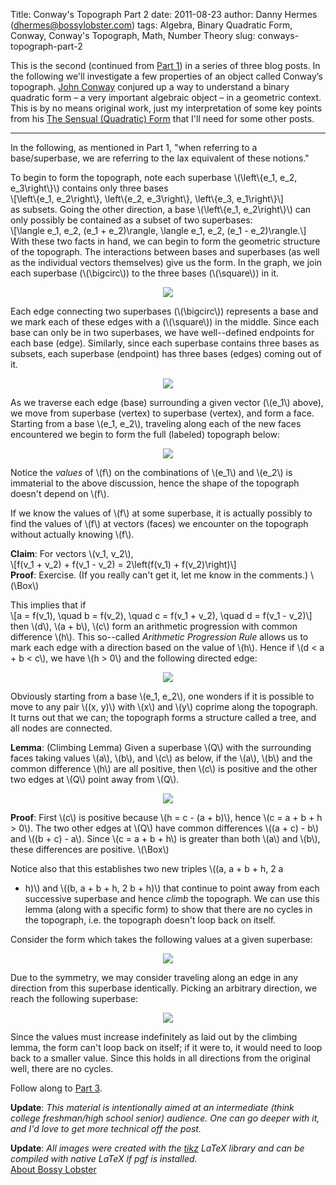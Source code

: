Title: Conway's Topograph Part 2
date: 2011-08-23
author: Danny Hermes (dhermes@bossylobster.com)
tags: Algebra, Binary Quadratic Form, Conway, Conway's Topograph, Math, Number Theory
slug: conways-topograph-part-2

This is the second (continued from [Part
1](http://blog.bossylobster.com/2011/08/conways-topograph-part-1.html)) in
a series of three blog posts. In the following we'll investigate a few
properties of an object called Conway’s topograph. [John
Conway](http://en.wikipedia.org/wiki/John_Horton_Conway) conjured up a
way to understand a binary quadratic form – a very important algebraic
object – in a geometric context. This is by no means original work, just
my interpretation of some key points from his [The Sensual (Quadratic)
Form](http://www.amazon.com/Sensual-Quadratic-Carus-Mathematical-Monographs/dp/0883850303) that
I'll need for some other posts.  
  

* * * * *

  
In the following, as mentioned in Part 1, "when referring to a
base/superbase, we are referring to the lax equivalent of these
notions."  
  
To begin to form the topograph, note each superbase \\(\\left\\{e\_1,
e\_2, e\_3\\right\\}\\) contains only three bases  
\\[\\left\\{e\_1, e\_2\\right\\}, \\left\\{e\_2, e\_3\\right\\},
\\left\\{e\_3, e\_1\\right\\}\\]  
as subsets. Going the other direction, a base \\(\\left\\{e\_1,
e\_2\\right\\}\\) can only possibly be contained as a subset of two
superbases:  
\\[\\langle e\_1, e\_2, (e\_1 + e\_2)\\rangle, \\langle e\_1, e\_2,
(e\_1 - e\_2)\\rangle.\\]  
With these two facts in hand, we can begin to form the geometric
structure of the topograph. The interactions between bases and
superbases (as well as the individual vectors themselves) give us the
form. In the graph, we join each superbase (\\(\\bigcirc\\)) to the
three bases (\\(\\square\\)) in it.  

<div class="separator" style="clear: both; text-align: center;">

[![](http://www.bossylobster.com/images/blog/conway_edges_nodes.png)](http://www.bossylobster.com/images/blog/conway_edges_nodes.png)

</div>

Each edge connecting two superbases (\\(\\bigcirc\\)) represents a base
and we mark each of these edges with a (\\(\\square\\)) in the middle.
Since each base can only be in two superbases, we have well--defined
endpoints for each base (edge). Similarly, since each superbase contains
three bases as subsets, each superbase (endpoint) has three bases
(edges) coming out of it.  

<div class="separator" style="clear: both; text-align: center;">

[![](http://www.bossylobster.com/images/blog/conway_face.png)](http://www.bossylobster.com/images/blog/conway_face.png)

</div>

As we traverse each edge (base) surrounding a given vector (\\(e\_1\\)
above), we move from superbase (vertex) to superbase (vertex), and form
a face. Starting from a base \\(e\_1, e\_2\\), traveling along each of
the new faces encountered we begin to form the full (labeled) topograph
below:  

<div class="separator" style="clear: both; text-align: center;">

[![](http://www.bossylobster.com/images/blog/conway_growing_graph.png)](http://www.bossylobster.com/images/blog/conway_growing_graph.png)

</div>

Notice the *values* of \\(f\\) on the combinations of \\(e\_1\\) and
\\(e\_2\\) is immaterial to the above discussion, hence the shape of the
topograph doesn't depend on \\(f\\).  
  
If we know the values of \\(f\\) at some superbase, it is actually
possibly to find the values of \\(f\\) at vectors (faces) we encounter
on the topograph without actually knowing \\(f\\).  
  
**Claim**: For vectors \\(v\_1, v\_2\\),  
\\[f(v\_1 + v\_2) + f(v\_1 - v\_2) = 2\\left(f(v\_1) +
f(v\_2)\\right)\\]  
**Proof**: Exercise. (If you really can't get it, let me know in the
comments.) \\(\\Box\\)  
  
This implies that if  
\\[a = f(v\_1), \\quad b = f(v\_2), \\quad c = f(v\_1 + v\_2), \\quad d
= f(v\_1 - v\_2)\\]  
then \\(d\\), \\(a + b\\), \\(c\\) form an arithmetic progression with
common difference \\(h\\). This so--called *Arithmetic Progression
Rule* allows us to mark each edge with a direction based on the value of
\\(h\\). Hence if \\(d \< a + b \< c\\), we have \\(h \> 0\\) and the
following directed edge:  

<div class="separator" style="clear: both; text-align: center;">

[![](http://www.bossylobster.com/images/blog/conway_directed_edge.png)](http://www.bossylobster.com/images/blog/conway_directed_edge.png)

</div>

<div class="separator" style="clear: both; text-align: left;">

</div>

<div class="separator" style="clear: both; text-align: left;">

Obviously starting from a base \\(e\_1, e\_2\\), one wonders if it is
possible to move to any pair \\((x, y)\\) with \\(x\\) and \\(y\\)
coprime along the topograph. It turns out that we can; the topograph
forms a structure called a tree, and all nodes are connected.

</div>

<div class="separator" style="clear: both; text-align: left;">

  

</div>

<div class="separator" style="clear: both; text-align: left;">

**Lemma**: (Climbing Lemma) Given a superbase \\(Q\\) with the
surrounding faces taking values \\(a\\), \\(b\\), and \\(c\\) as below,
if the \\(a\\), \\(b\\) and the common difference \\(h\\) are all
positive, then \\(c\\) is positive and the other two edges at
\\(Q\\) point away from \\(Q\\).

</div>

<div class="separator" style="clear: both; text-align: center;">

[![](http://www.bossylobster.com/images/blog/conway_directed_edge_superbase.png)](http://www.bossylobster.com/images/blog/conway_directed_edge_superbase.png)

</div>

**Proof**: First \\(c\\) is positive because \\(h = c - (a + b)\\),
hence \\(c = a + b + h \> 0\\). The two other edges at \\(Q\\) have
common differences \\((a + c) - b\\) and \\((b + c) - a\\). Since \\(c =
a + b + h\\) is greater than both \\(a\\) and \\(b\\), these differences
are positive. \\(\\Box\\)  
  
Notice also that this establishes two new triples \\((a, a + b + h, 2 a
+ h)\\) and \\((b, a + b + h, 2 b + h)\\) that continue to point away
from each successive superbase and hence *climb* the topograph. We can
use this lemma (along with a specific form) to show that there are no
cycles in the topograph, i.e. the topograph doesn't loop back on
itself.  
  
Consider the form which takes the following values at a given
superbase:  

<div class="separator" style="clear: both; text-align: center;">

[![](http://www.bossylobster.com/images/blog/conway_no_cycle.png)](http://www.bossylobster.com/images/blog/conway_no_cycle.png)

</div>

Due to the symmetry, we may consider traveling along an edge in any
direction from this superbase identically. Picking an arbitrary
direction, we reach the following superbase:  

<div class="separator" style="clear: both; text-align: center;">

[![](http://www.bossylobster.com/images/blog/conway_connected.png)](http://www.bossylobster.com/images/blog/conway_connected.png)

</div>

Since the values must increase indefinitely as laid out by the climbing
lemma, the form can't loop back on itself; if it were to, it would need
to loop back to a smaller value. Since this holds in all directions from
the original well, there are no cycles.  
  
Follow along to [Part
3](http://blog.bossylobster.com/2011/08/conways-topograph-part-3.html).  
  
**Update**: *This material is intentionally aimed at an intermediate
(think college freshman/high school senior) audience. One can go deeper
with it, and I'd love to get more technical off the post.*  
  
**Update**: *All images were created with the
[tikz](http://www.texample.net/tikz/examples/) LaTeX library and can be
compiled with native LaTeX if pgf is installed.*  
[About Bossy Lobster](https://profiles.google.com/114760865724135687241)

</p>


